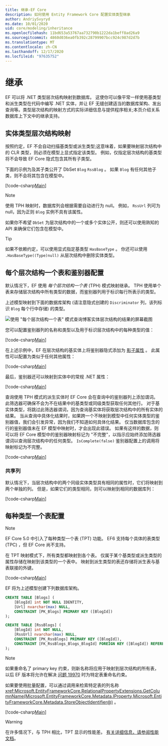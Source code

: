 ```yaml
---
title: 继承-EF Core
description: 如何使用 Entity Framework Core 配置实体类型继承
author: AndriySvyryd
ms.date: 10/01/2020
uid: core/modeling/inheritance
ms.openlocfilehash: 11bd653a53767aa732790b1222da1beff8ad26a9
ms.sourcegitcommit: 4860d036ea0fb392c28799907bcc924c987d2d7b
ms.translationtype: MT
ms.contentlocale: zh-CN
ms.lasthandoff: 12/17/2020
ms.locfileid: "97635752"
---
```

# <a name="inheritance"></a>继承

EF 可以将 .NET 类型层次结构映射到数据库。 这使你可以像平常一样使用基类型和派生类型在代码中编写 .NET 实体，并让 EF 无缝创建适当的数据库架构、发出查询等。类型层次结构的映射方式的实际详细信息与提供程序相关;本页介绍关系数据库上下文中的继承支持。

## <a name="entity-type-hierarchy-mapping"></a>实体类型层次结构映射

按照约定，EF 不会自动扫描基类型或派生类型;这意味着，如果要映射层次结构中的 CLR 类型，则必须在模型上显式指定该类型。 例如，仅指定层次结构的基类型将不会导致 EF Core 隐式包含其所有子类型。

下面的示例为及其子类公开了 DbSet `Blog` `RssBlog` 。 如果 `Blog` 有任何其他子类，则不会将其包含在模型中。

[!code-csharp[Main](../../../samples/core/Modeling/Conventions/InheritanceDbSets.cs?name=InheritanceDbSets&highlight=3-4)]

> [!NOTE]
> 使用 TPH 映射时，数据库列会根据需要自动进行为 null。 例如， `RssUrl` 列可为 null，因为正则 `Blog` 实例不具有该属性。

如果你不希望 `DbSet` 为层次结构中的一个或多个实体公开，则还可以使用熟知的 API 来确保它们包含在模型中。

> [!TIP]
> 如果不依赖约定，可以使用显式指定基类型 `HasBaseType` 。 你还可以使用 `.HasBaseType((Type)null)` 从层次结构中删除实体类型。

## <a name="table-per-hierarchy-and-discriminator-configuration"></a>每个层次结构一个表和鉴别器配置

默认情况下，EF 使用 *每个层次结构一个表* (TPH) 模式映射继承。 TPH 使用单个表来存储层次结构中所有类型的数据，而鉴别器列用于标识每行所表示的类型。

上述模型映射到下面的数据库架构 (请注意隐式创建的 `Discriminator` 列，该列标识 `Blog` 每个行中存储) 的类型。

![使用 "每个层次结构一个表" 模式查询博客实体层次结构的结果的屏幕截图](_static/inheritance-tph-data.png)

您可以配置鉴别器列的名称和类型以及用于标识层次结构中的每种类型的值：

[!code-csharp[Main](../../../samples/core/Modeling/FluentAPI/DiscriminatorConfiguration.cs?name=DiscriminatorConfiguration&highlight=4-6)]

在上述示例中，EF 在层次结构的基实体上将鉴别器隐式添加为 [影子属性](xref:core/modeling/shadow-properties) 。 此属性可以配置为类似于任何其他属性：

[!code-csharp[Main](../../../samples/core/Modeling/FluentAPI/DiscriminatorPropertyConfiguration.cs?name=DiscriminatorPropertyConfiguration&highlight=4-5)]

最后，鉴别器还可以映射到实体中的常规 .NET 属性：

[!code-csharp[Main](../../../samples/core/Modeling/FluentAPI/NonShadowDiscriminator.cs?name=NonShadowDiscriminator&highlight=4)]

查询使用 TPH 模式的派生实体时 EF Core 会在查询中的鉴别器列上添加谓词。 此筛选器可确保不会为不在结果中的基类型或同级类型获取任何其他行。 对于基实体类型，将跳过此筛选器谓词，因为查询基实体将获取层次结构中的所有实体的结果。 当从查询中具体化结果时，如果跨一个不映射到模型中任何实体类型的鉴别器值，我们会引发异常，因为我们不知道如何具体化结果。 仅当数据库包含的行的鉴别器值未在 EF 模型中映射时，才会出现此错误。 如果有这样的数据，则可以将 EF Core 模型中的鉴别器映射标记为 "不完整"，以指示应始终添加筛选器谓词以查询层次结构中的任何类型。 `IsComplete(false)` 鉴别器配置上的调用将映射标记为不完整。

[!code-csharp[Main](../../../samples/core/Modeling/FluentAPI/DiscriminatorMappingIncomplete.cs?name=DiscriminatorMappingIncomplete&highlight=5)]

### <a name="shared-columns"></a>共享列

默认情况下，当层次结构中的两个同级实体类型具有相同的属性时，它们将映射到两个单独的列。 但是，如果它们的类型相同，则可以映射到相同的数据库列：

[!code-csharp[Main](../../../samples/core/Modeling/FluentAPI/SharedTPHColumns.cs?name=SharedTPHColumns&highlight=9,13)]

## <a name="table-per-type-configuration"></a>每种类型一个表配置

> [!NOTE]
> EF Core 5.0 中引入了每种类型一个表 (TPT) 功能。 EF6 支持每个具体的表类型 (TPC) ，但 EF Core 尚不支持。

在 TPT 映射模式下，所有类型都映射到各个表。 仅属于某个基类型或派生类型的属性存储在映射到该类型的一个表中。 映射到派生类型的表还存储将派生表与基表联接的外键。

[!code-csharp[Main](../../../samples/core/Modeling/FluentAPI/TPTConfiguration.cs?name=TPTConfiguration)]

EF 将为上述模型创建下列数据库架构。

```sql
CREATE TABLE [Blogs] (
    [BlogId] int NOT NULL IDENTITY,
    [Url] nvarchar(max) NULL,
    CONSTRAINT [PK_Blogs] PRIMARY KEY ([BlogId])
);

CREATE TABLE [RssBlogs] (
    [BlogId] int NOT NULL,
    [RssUrl] nvarchar(max) NULL,
    CONSTRAINT [PK_RssBlogs] PRIMARY KEY ([BlogId]),
    CONSTRAINT [FK_RssBlogs_Blogs_BlogId] FOREIGN KEY ([BlogId]) REFERENCES [Blogs] ([BlogId]) ON DELETE NO ACTION
);
```

> [!NOTE]
> 如果重命名了 primary key 约束，则新名称将应用于映射到层次结构的所有表，以后 EF 版本将允许在解决 [问题 19970](https://github.com/dotnet/efcore/issues/19970) 时为特定表重命名约束。

如果要使用批量配置，可以通过调用来检索特定表的列名称 <xref:Microsoft.EntityFrameworkCore.RelationalPropertyExtensions.GetColumnName(Microsoft.EntityFrameworkCore.Metadata.IProperty,Microsoft.EntityFrameworkCore.Metadata.StoreObjectIdentifier@)> 。

[!code-csharp[Main](../../../samples/core/Modeling/FluentAPI/TPTConfiguration.cs?name=Metadata&highlight=10)]

> [!WARNING]
> 在许多情况下，与 TPH 相比，TPT 显示的性能差。 [有关详细信息，请参阅性能文档](xref:core/performance/modeling-for-performance#inheritance-mapping)。
